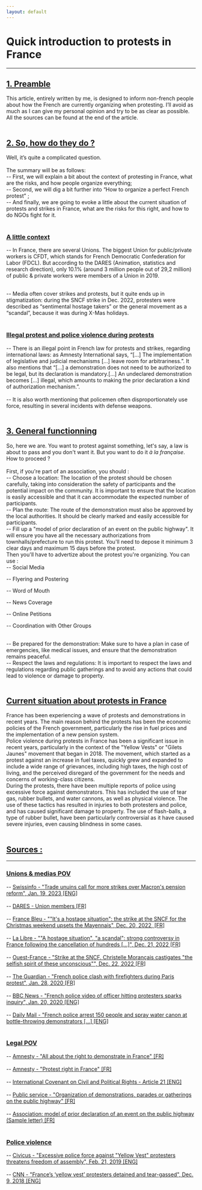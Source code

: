 ```yaml
---
layout: default
---
```


# Quick introduction to protests in France

* * *

## <ins> 1. Preamble </ins>

This article, entirely written by me, is designed to inform non-french people about how the French are currently organizing when protesting. I’ll avoid as much as I can give my personal opinion and try to be as clear as possible. All the sources can be found at the end of the article.<br>
<br>

## <ins> 2. So, how do they do ? </ins>

Well, it’s quite a complicated question.<br><br>
The summary will be as follows:<br>
-- First, we will explain a bit about the context of protesting in France, what are the risks, and how people organize everything; <br>
-- Second, we will dig a bit further into “How to organize a perfect French protest” ; <br>
-- And finally, we are going to evoke a little about the current situation of protests and strikes in France, what are the risks for this right, and how to do NGOs fight for it. <br>
<br>

### <ins> A little context </ins>

-- In France, there are several Unions. The biggest Union for public/private workers is CFDT, which stands for French Democratic Confederation for Labor (FDCL). But according to the DARES (Animation, statistics and research direction), only 10.1% (around 3 million people out of 29,2 million) of public & private workers were members of a Union in 2019.<br><br>

-- Media often cover strikes and protests, but it quite ends up in stigmatization: during the SNCF strike in Dec. 2022, protesters were described as “sentimental hostage takers” or the general movement as a “scandal”, because it was during X-Mas holidays.<br><br>

### <ins> Illegal protest and police violence during protests </ins>

-- There is an illegal point in French law for protests and strikes, regarding international laws: as Amnesty International says, “[…] The implementation of legislative and judicial mechanisms […] leave room for arbitrariness.”. It also mentions that “[…] a demonstration does not need to be authorized to be legal, but its declaration is mandatory.[…] An undeclared demonstration becomes [...] illegal, which amounts to making the prior declaration a kind of authorization mechanism.”. <br><br>
-- It is also worth mentioning that policemen often disproportionately use force, resulting in several incidents with defense weapons.<br>
<br>

## <ins>3. General functionning </ins>

So, here we are. You want to protest against something, let's say, a law is about to pass and you don't want it. But you want to do it *à la française*. How to proceed ?<br><br>
First, if you're part of an association, you should :<br>
-- Choose a location: The location of the protest should be chosen carefully, taking into consideration the safety of participants and the potential impact on the community. It is important to ensure that the location is easily accessible and that it can accommodate the expected number of participants.<br>
-- Plan the route: The route of the demonstration must also be approved by the local authorities. It should be clearly marked and easily accessible for participants. <br>
-- Fill up a "model of prior declaration of an event on the public highway". It will ensure you have all the necessary authorizations from townhalls/prefecture to run this protest. You'll need to depose it minimum 3 clear days and maximum 15 days before the protest.<br>
Then you'll have to advertize about the protest you're organizing. You can use :<br>
  -- Social Media <br>

  -- Flyering and Postering <br>

  -- Word of Mouth<br>

  -- News Coverage<br>

  -- Online Petitions<br>

  -- Coordination with Other Groups<br><br>

-- Be prepared for the demonstration: Make sure to have a plan in case of emergencies, like medical issues, and ensure that the demonstration remains peaceful.<br>
-- Respect the laws and regulations: It is important to respect the laws and regulations regarding public gatherings and to avoid any actions that could lead to violence or damage to property.
<br><br>

## <ins> Current situation about protests in France</ins>

France has been experiencing a wave of protests and demonstrations in recent years. The main reason behind the protests has been the economic policies of the French government, particularly the rise in fuel prices and the implementation of a new pension system.<br>
Police violence during protests in France has been a significant issue in recent years, particularly in the context of the "Yellow Vests" or "Gilets Jaunes" movement that began in 2018. The movement, which started as a protest against an increase in fuel taxes, quickly grew and expanded to include a wide range of grievances, including high taxes, the high cost of living, and the perceived disregard of the government for the needs and concerns of working-class citizens.<br>
During the protests, there have been multiple reports of police using excessive force against demonstrators. This has included the use of tear gas, rubber bullets, and water cannons, as well as physical violence. The use of these tactics has resulted in injuries to both protesters and police, and has caused significant damage to property.  The use of flash-balls, a type of rubber bullet, have been particularly controversial as it have caused severe injuries, even causing blindness in some cases.<br><br>


## <ins> Sources :</ins>

* * *

### <ins> Unions & medias POV</ins>

-- [Swissinfo - "Trade unuins call for more strikes over Macron's pension reform", Jan. 19, 2023 [ENG]](https://www.swissinfo.ch/eng/reuters/trade-unions-call-for-more-strikes-over-macron-s-pension-reform/48217084)<br><br>
-- [DARES - Union members [FR]](https://dares.travail-emploi.gouv.fr/donnees/la-syndicalisation)<br><br>
-- [France Bleu - ""It's a hostage situation": the strike at the SNCF for the Christmas weekend upsets the Mayennais", Dec. 20, 2022, [FR]](https://www.francebleu.fr/infos/societe/c-est-une-prise-d-otage-la-greve-a-la-sncf-pour-le-week-end-de-noel-contrarient-les-mayennais-3921103)<br><br>
-- [La Libre - ""A hostage situation", "a scandal": strong controversy in France following the cancellation of hundreds [...]", Dec. 21, 2022 [FR]](https://www.lalibre.be/economie/entreprises-startup/2022/12/21/une-prise-dotage-un-scandale-vive-polemique-en-france-suite-a-lannulation-de-centaines-de-trains-sncf-lors-des-fetes-de-noel-UAEJVR24HZCG7OFKAWREW3EPVI/)<br><br>
-- [Ouest-France - "Strike at the SNCF. Christelle Morançais castigates "the selfish spirit of these unconscious"", Dec. 22, 2022 [FR]](https://www.ouest-france.fr/pays-de-la-loire/nantes-44000/greve-a-la-sncf-christelle-morancais-fustige-l-esprit-egoiste-de-ces-inconscients-4782f01c-8203-11ed-95d2-87cbdb857717)<br><br>
-- [The Guardian - "French police clash with firefighters during Paris protest", Jan. 28, 2020 [FR]](https://www.theguardian.com/world/2020/jan/28/french-police-clash-with-firefighters-during-paris-protest)<br><br>
-- [BBC News - "French police video of officer hitting protesters sparks inquiry", Jan. 20, 2020 [ENG]](https://www.bbc.com/news/world-europe-51174778)<br><br>
-- [Daily Mail - "French police arrest 150 people and spray water canon at bottle-throwing demonstrators [...] [ENG]](https://www.dailymail.co.uk/news/article-9046781/French-police-arrest-150-people-weekend-protests-against-new-security-law.html)<br><br>


### <ins> Legal POV</ins>

-- [Amnesty - "All about the right to demonstrate in France" [FR]](https://www.amnesty.fr/focus/tout-savoir-sur-le-droit-de-manifester-en-france)<br><br>
-- [Amnesty - "Protest right in France" [FR]](https://www.amnesty.fr/dossiers/droit-de-manifester-en-france)<br><br>
-- [International Covenant on Civil and Political Rights - Article 21 [ENG]](https://www.ohchr.org/en/instruments-mechanisms/instruments/international-covenant-civil-and-political-rights#article-21)<br><br>
-- [Public service - "Organization of demonstrations, parades or gatherings on the public highway" [FR]](https://www.service-public.fr/particuliers/vosdroits/F21899)<br><br>
-- [Association: model of prior declaration of an event on the public highway (Sample letter) [FR]](https://www.service-public.fr/particuliers/vosdroits/R2237)<br><br>


### <ins> Police violence </ins>

-- [Civicus - "Excessive police force against &quot;Yellow Vest&quot; protesters threatens freedom of assembly", Feb. 21, 2019 [ENG]](https://monitor.civicus.org/updates/2019/02/21/excessive-police-force-against-yellowvest-protesters-threatens-freedom-of-assembly/)<br><br>
-- [CNN - "France’s ‘yellow vest’ protesters detained and tear-gassed", Dec. 9, 2018 [ENG]](https://edition.cnn.com/2018/12/08/europe/france-protests-paris-intl/index.html)<br><br>
